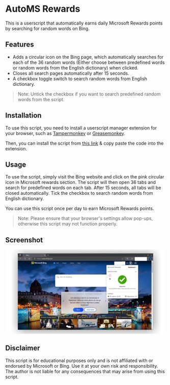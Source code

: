 # AutoMS Rewards

This is a userscript that automatically earns daily Microsoft Rewards points by searching for random words on Bing.

## Features

- Adds a circular icon on the Bing page, which automatically searches for each of the 36 random words (Either choose between predefined words or random words from the English dictionary) when clicked.
- Closes all search pages automatically after 15 seconds.
- A checkbox toggle switch to search random words from English dictionary.

> Note: Untick the checkbox if you want to search predefined random words from the script.

## Installation

To use this script, you need to install a userscript manager extension for your browser, such as [Tampermonkey](https://www.tampermonkey.net/) or [Greasemonkey](https://www.greasespot.net/).

Then, you can install the script from [this link](https://github.com/saitamasahil/AutoMS-Rewards/raw/main/code.js) & copy paste the code into the extension.

## Usage

To use the script, simply visit the Bing website and click on the pink circular icon in Microsoft rewards section. The script will then open 36 tabs and search for predefined words on each tab. After 15 seconds, all tabs will be closed automatically. Tick the checkbox to search random words from English dictionary.

You can use this script once per day to earn Microsoft Rewards points.

> Note: Please ensure that your browser's settings allow pop-ups, otherwise this script may not function properly.

## Screenshot

<div align="center">
    <img src="screenshot/screenshot1.png">
</div>

## Disclaimer

This script is for educational purposes only and is not affiliated with or endorsed by Microsoft or Bing. Use it at your own risk and responsibility. The author is not liable for any consequences that may arise from using this script.